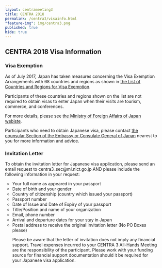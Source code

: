 ```yaml
---
layout: centrameeting3
title: CENTRA 2018
permalink: /centra3/visainfo.html
"feature-img": img/centra3.png
published: true
hide: true
---
```


## CENTRA 2018 Visa Information

### Visa Exemption

As of July 2017, Japan has taken measures concerning the Visa Exemption Arrangements with 68 countries and regions as shown in <a href="http://www.mofa.go.jp/j_info/visit/visa/short/novisa.html" target="_blank">the List of Countries and Regions for Visa Exemption</a>.

Participants of these countries and regions shown on the list are not required to obtain visas to enter Japan when their visits are tourism, commerce, and conferences.

For more details, please see <a href="http://www.mofa.go.jp/j_info/visit/visa/index.html" target="_blank">the Ministry of Foreign Affairs of Japan webiste</a>.

Participants who need to obtain Japanese visa, please contact <a href="http://www.mofa.go.jp/about/emb_cons/mofaserv.html" target="_blank">the counsular Section of the Embassy or Consulate General of Japan</a> nearest to you for more information and advice.


### Invitation Letter

<p>
To obtain the invitation letter for Japanese visa application, please send an email request to centra3_sec@ml.nict.go.jp AND please include the following information in your request: <br />
<ul type="circle">
<li>Your full name as appeared in your passport </li>
<li>Date of birth and your gender </li>
<li>Country of citizenship (country which issued your passport)</li>
<li>Passport number</li>
<li>Date of Issue and Date of Expiry of your passport</i>
<li>Title/Position and name of your organization</li>
<li>Email, phone number</li>
<li>Arrival and departure dates for your stay in Japan</li>
<li>Postal address to receive the original invitation letter (No PO Boxes please)</li>

<p>
Please be aware that the letter of invitation does not imply any financial support. Travel expenses incurred to your CENTRA 3 All-Hands Meeting are the responsibility of the participant. Please work with your funding source for financial support documentation should it be required for your Japanese visa application.
</p>
